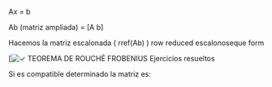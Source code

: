 
Ax = b

Ab (matriz ampliada) = [A b]

Hacemos la matriz escalonada ( rref(Ab) ) row reduced escalonoseque form

[![✓ TEOREMA DE ROUCHÉ FROBENIUS Ejercicios resueltos](https://www.profesor10demates.com/wp-content/uploads/2021/11/Teorema-Rouche-frobenius-rangos.png)



Si es compatible determinado la matriz es:
